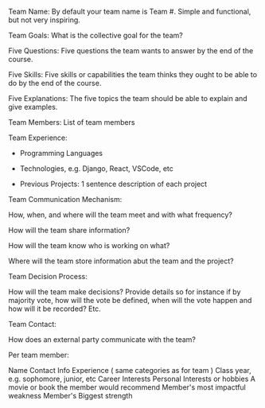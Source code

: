 Team Name: By default your team name is Team #. Simple and functional, but not very inspiring.

Team Goals: What is the collective goal for the team?

Five Questions: Five questions the team wants to answer by the end of the course.

Five Skills: Five skills or capabilities the team thinks they ought to be able to do by the end of the course.

Five Explanations: The five topics the team should be able to explain and give examples. 

Team Members: List of team members

Team Experience:

- Programming Languages

- Technologies, e.g. Django, React, VSCode, etc

- Previous Projects: 1 sentence description of each project

Team Communication Mechanism:

How, when, and where will the team meet and with what frequency?

How will the team share information?

How will the team know who is working on what?

Where will the team store information abut the team and the project?

Team Decision Process:

How will the team make decisions? Provide details so for instance if by majority vote, how will the vote be defined, when will the vote happen and how will it be recorded? Etc.

Team Contact: 

How does an external party communicate with the team?

 

Per team member:

Name
Contact Info
Experience ( same categories as for team )
Class year, e.g. sophomore, junior, etc
Career Interests
Personal Interests or hobbies
A movie or book the member would recommend
Member's most impactful weakness
Member's Biggest strength
